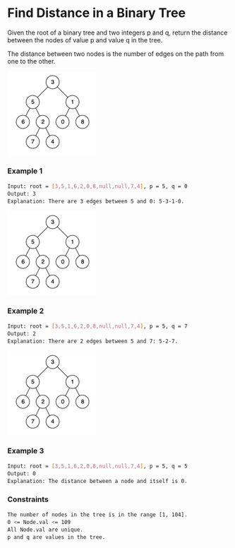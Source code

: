 # Find Distance in a Binary Tree

Given the root of a binary tree and two integers p and q, return the distance between the nodes of value p and value q in the tree.

The distance between two nodes is the number of edges on the path from one to the other.

[![Tree](binarytree.png)]()
### Example 1
```sh
Input: root = [3,5,1,6,2,0,8,null,null,7,4], p = 5, q = 0
Output: 3
Explanation: There are 3 edges between 5 and 0: 5-3-1-0.
```

[![Tree](binarytree.png)]()
### Example 2
```sh
Input: root = [3,5,1,6,2,0,8,null,null,7,4], p = 5, q = 7
Output: 2
Explanation: There are 2 edges between 5 and 7: 5-2-7.
```

[![Tree](binarytree.png)]()
### Example 3
```sh
Input: root = [3,5,1,6,2,0,8,null,null,7,4], p = 5, q = 5
Output: 0
Explanation: The distance between a node and itself is 0.
```

### Constraints
```sh
The number of nodes in the tree is in the range [1, 104].
0 <= Node.val <= 109
All Node.val are unique.
p and q are values in the tree.
```

